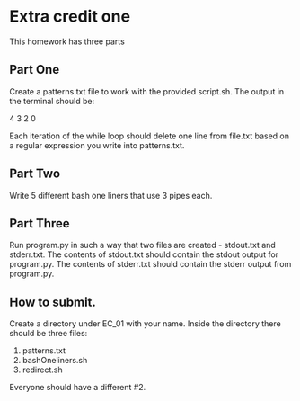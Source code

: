 # Extra credit one

This homework has three parts

## Part One

Create a patterns.txt file to work with the provided script.sh. 
The output in the terminal should be:

4
3
2
0

Each iteration of the while loop should delete one line from file.txt based on a regular expression you write into patterns.txt.

## Part Two
Write 5 different bash one liners that use 3 pipes each.

## Part Three
Run program.py in such a way that two files are created - stdout.txt and stderr.txt. The contents of stdout.txt should contain
the stdout output for program.py. The contents of stderr.txt should contain the stderr output from program.py.

## How to submit. 
Create a directory under EC_01 with your name. Inside the directory there should be three files: 

1. patterns.txt
2. bashOneliners.sh
3. redirect.sh

Everyone should have a different #2. 
